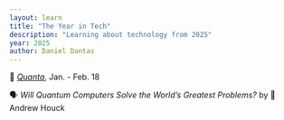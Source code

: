 ```yaml
---
layout: learn
title: "The Year in Tech"
description: "Learning about technology from 2025"
year: 2025
author: Daniel Dantas
---
```


📔 [_Quanta_](https://www.quantamagazine.org/), Jan. - Feb. 18 <!-- 3/21/2025 -->

🗣️ _Will Quantum Computers Solve the World’s Greatest Problems?_ by 🐯Andrew Houck <!-- 3/1/2025 -->
